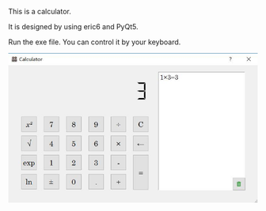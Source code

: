 This is a calculator. 

It is designed by using eric6 and PyQt5.

Run the exe file. You can control it by your keyboard.

![image text](./cal.jpg)
